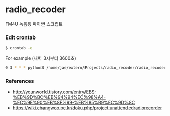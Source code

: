 # radio_recoder
FM4U 녹음용 파이썬 스크립트

### Edit crontab
```sh
$ crontab -e
```
For example (새벽 3시부터 3600초)
```sh
0 3 * * * python3 /home/jae/extern/Projects/radio_recoder/radio_recoder.py --record_secs 3800 --output_dir /home/jae/Dropbox/MBC_RADIO
```

### References
- http://younworld.tistory.com/entry/EBS-%EB%9D%BC%EB%94%94%EC%98%A4-%EC%9E%90%EB%8F%99-%EB%85%B9%EC%9D%8C
- https://wiki.changwoo.pe.kr/doku.php/project:unattendedradiorecorder
